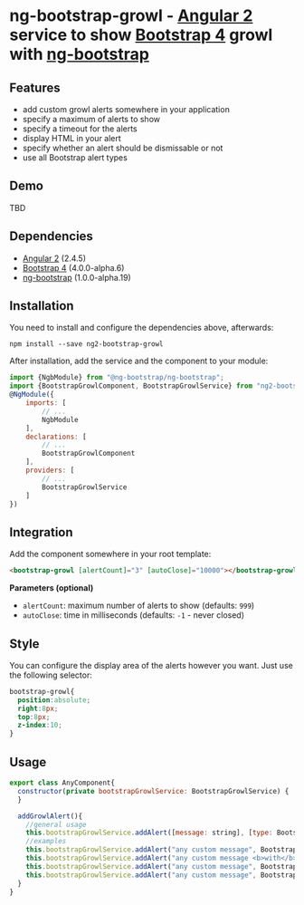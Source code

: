 # ng-bootstrap-growl - [Angular 2](http://angular.io/) service to show [Bootstrap 4](http://v4-alpha.getbootstrap.com/) growl with [ng-bootstrap](https://github.com/ng-bootstrap/ng-bootstrap)

## Features
* add custom growl alerts somewhere in your application
* specify a maximum of alerts to show
* specify a timeout for the alerts
* display HTML in your alert
* specify whether an alert should be dismissable or not
* use all Bootstrap alert types

## Demo
TBD

## Dependencies
* [Angular 2](https://angular.io) (2.4.5)
* [Bootstrap 4](https://v4-alpha.getbootstrap.com) (4.0.0-alpha.6)
* [ng-bootstrap](https://github.com/ng-bootstrap/ng-bootstrap) (1.0.0-alpha.19)

## Installation
You need to install and configure the dependencies above, afterwards:
```shell
npm install --save ng2-bootstrap-growl
```
After installation, add the service and the component to your module:
```js
import {NgbModule} from "@ng-bootstrap/ng-bootstrap";
import {BootstrapGrowlComponent, BootstrapGrowlService} from "ng2-bootstrap-growl";
@NgModule({
    imports: [
        // ...
        NgbModule
    ],
    declarations: [
        // ...
        BootstrapGrowlComponent
    ],
    providers: [
        // ...
        BootstrapGrowlService
    ]
})
```
## Integration
Add the component somewhere in your root template:
```html
<bootstrap-growl [alertCount]="3" [autoClose]="10000"></bootstrap-growl>
```
**Parameters (optional)**
* `alertCount`: maximum number of alerts to show (defaults: `999`)
* `autoClose`: time in milliseconds (defaults: `-1` - never closed)

## Style
You can configure the display area of the alerts however you want. Just use the following selector:
```css
bootstrap-growl{
  position:absolute;
  right:8px;
  top:8px;
  z-index:10;
}
```

## Usage
```js
export class AnyComponent{
  constructor(private bootstrapGrowlService: BootstrapGrowlService) {
  }

  addGrowlAlert(){
    //general usage
    this.bootstrapGrowlService.addAlert([message: string], [type: BootstrapAlertType], [dismissable?: boolean]);
    //examples
    this.bootstrapGrowlService.addAlert("any custom message", BootstrapAlertType.SUCCESS);
    this.bootstrapGrowlService.addAlert("any custom message <b>with</b> HTML", BootstrapAlertType.INFO);
    this.bootstrapGrowlService.addAlert("any custom message", BootstrapAlertType.WARNING);
    this.bootstrapGrowlService.addAlert("any custom message", BootstrapAlertType.DANGER, false);
  }
}
```







